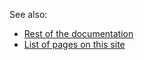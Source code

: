See also:

- [Rest of the documentation](http://wiki.orbeon.com/forms)
- [List of pages on this site](/orbeon/orbeon-forms/wiki/_pages)